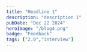 ```yaml
---
title: "Headline 1"
description: "description 1"
pubDate: "Dec 22 2024"
heroImage: "/blog4.png"
badge: "Feedback"
tags: ["2.0","interview"]
---
```

